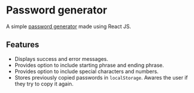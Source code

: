 # Password generator

A simple [password generator](https://ayushknath.github.io/password-generator) made using React JS.

## Features

- Displays success and error messages.
- Provides option to include starting phrase and ending phrase.
- Provides option to include special characters and numbers.
- Stores previously copied passwords in `localStorage`. Awares the user if they try to copy it again.
